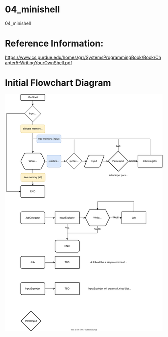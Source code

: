 # 04_minishell
04_minishell


# Reference Information:
https://www.cs.purdue.edu/homes/grr/SystemsProgrammingBook/Book/Chapter5-WritingYourOwnShell.pdf


# Initial Flowchart Diagram

![Minishell Basic Digram](doc/diagram/Minishell_Basic.drawio.svg)
